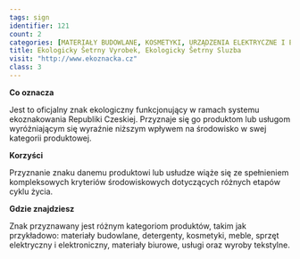 ```yaml
---
tags: sign
identifier: 121
count: 2
categories: [MATERIAŁY BUDOWLANE, KOSMETYKI, URZĄDZENIA ELEKTRYCZNE I ELEKTRONICZNE, WYROBY TEKSTYLNE, ODPADY]
title: Ekologicky Šetrny Vyrobek, Ekologicky Šetrny Sluzba
visit: "http://www.ekoznacka.cz"
class: 3
---
```

**Co oznacza**

Jest to oficjalny znak ekologiczny funkcjonujący w ramach systemu ekoznakowania Republiki Czeskiej. Przyznaje się go produktom lub usługom wyróżniającym się wyraźnie niższym wpływem na środowisko w swej kategorii produktowej.

**Korzyści**

Przyznanie znaku danemu produktowi lub usłudze wiąże się ze spełnieniem kompleksowych kryteriów środowiskowych dotyczących różnych etapów cyklu życia.

**Gdzie znajdziesz**

Znak przyznawany jest różnym kategoriom produktów, takim jak przykładowo: materiały budowlane, detergenty, kosmetyki, meble, sprzęt elektryczny i elektroniczny, materiały biurowe, usługi oraz wyroby tekstylne.
